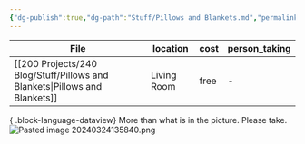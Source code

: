 ```yaml
---
{"dg-publish":true,"dg-path":"Stuff/Pillows and Blankets.md","permalink":"/stuff/pillows-and-blankets/"}
---
```



| File                                                                          | location    | cost | person_taking |
| ----------------------------------------------------------------------------- | ----------- | ---- | ------------- |
| [[200 Projects/240 Blog/Stuff/Pillows and Blankets\|Pillows and Blankets]] | Living Room | free | \-            |

{ .block-language-dataview}
More than what is in the picture. Please take. 
![Pasted image 20240324135840.png](/img/user/Attachments/Pasted%20image%2020240324135840.png)